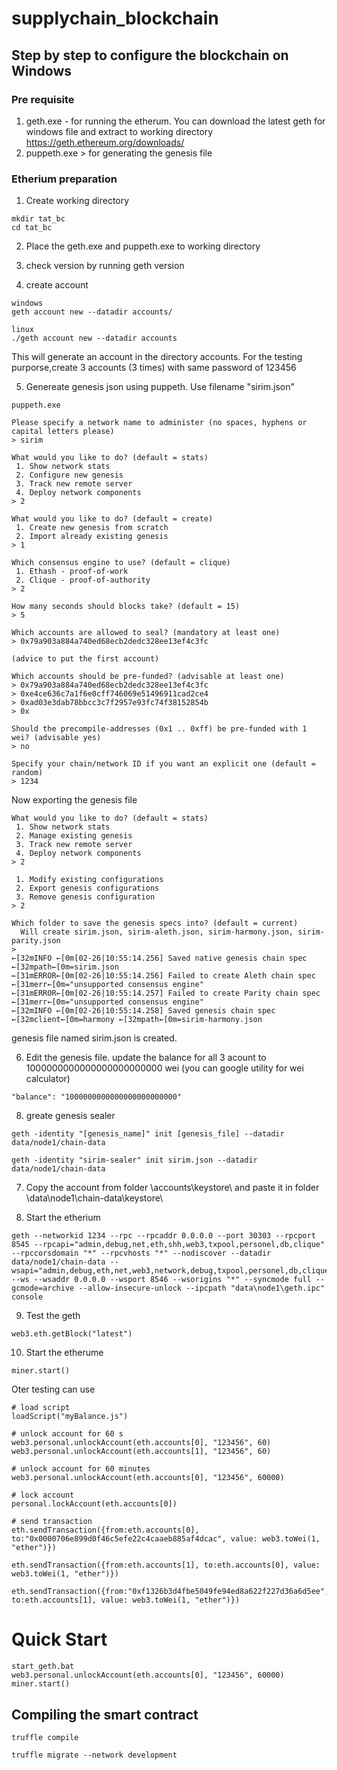 # supplychain_blockchain

## Step by step to configure the blockchain on Windows

### Pre requisite
1. geth.exe - for running the etherum. You can download the latest geth for windows file and extract to working directory https://geth.ethereum.org/downloads/
2. puppeth.exe > for generating the genesis file

### Etherium preparation

1. Create working directory
````
mkdir tat_bc
cd tat_bc
````
2. Place the geth.exe and puppeth.exe to working directory

3. check version by running
geth version

4. create account
````
windows
geth account new --datadir accounts/

linux
./geth account new --datadir accounts
````
This will generate an account in the directory accounts.
For the testing purporse,create 3 accounts (3 times) with same password of 123456

5. Genereate genesis json using puppeth. Use filename "sirim.json"
```
puppeth.exe

Please specify a network name to administer (no spaces, hyphens or capital letters please)
> sirim

What would you like to do? (default = stats)
 1. Show network stats
 2. Configure new genesis
 3. Track new remote server
 4. Deploy network components
> 2

What would you like to do? (default = create)
 1. Create new genesis from scratch
 2. Import already existing genesis
> 1

Which consensus engine to use? (default = clique)
 1. Ethash - proof-of-work
 2. Clique - proof-of-authority
> 2

How many seconds should blocks take? (default = 15)
> 5

Which accounts are allowed to seal? (mandatory at least one)
> 0x79a903a884a740ed68ecb2dedc328ee13ef4c3fc

(advice to put the first account)

Which accounts should be pre-funded? (advisable at least one)
> 0x79a903a884a740ed68ecb2dedc328ee13ef4c3fc
> 0xe4ce636c7a1f6e0cff746069e51496911cad2ce4
> 0xad03e3dab78bbcc3c7f2957e93fc74f38152854b
> 0x

Should the precompile-addresses (0x1 .. 0xff) be pre-funded with 1 wei? (advisable yes)
> no

Specify your chain/network ID if you want an explicit one (default = random)
> 1234

```

Now exporting the genesis file

```
What would you like to do? (default = stats)
 1. Show network stats
 2. Manage existing genesis
 3. Track new remote server
 4. Deploy network components
> 2

 1. Modify existing configurations
 2. Export genesis configurations
 3. Remove genesis configuration
> 2

Which folder to save the genesis specs into? (default = current)
  Will create sirim.json, sirim-aleth.json, sirim-harmony.json, sirim-parity.json
>
←[32mINFO ←[0m[02-26|10:55:14.256] Saved native genesis chain spec          ←[32mpath←[0m=sirim.json
←[31mERROR←[0m[02-26|10:55:14.256] Failed to create Aleth chain spec        ←[31merr←[0m="unsupported consensus engine"
←[31mERROR←[0m[02-26|10:55:14.257] Failed to create Parity chain spec       ←[31merr←[0m="unsupported consensus engine"
←[32mINFO ←[0m[02-26|10:55:14.258] Saved genesis chain spec                 ←[32mclient←[0m=harmony ←[32mpath←[0m=sirim-harmony.json

```
genesis file named sirim.json is created.

6. Edit the genesis file. update the balance for all 3 acount to 1000000000000000000000000 wei (you can google utility for wei calculator)
```
"balance": "1000000000000000000000000"

```
8. greate genesis sealer
```
geth -identity "[genesis_name]" init [genesis_file] --datadir data/node1/chain-data

geth -identity "sirim-sealer" init sirim.json --datadir data/node1/chain-data
```
7. Copy the account from folder \accounts\keystore\ and paste it in folder \data\node1\chain-data\keystore\

8. Start the etherium
```
geth --networkid 1234 --rpc --rpcaddr 0.0.0.0 --port 30303 --rpcport 8545 --rpcapi="admin,debug,net,eth,shh,web3,txpool,personel,db,clique" --rpccorsdomain "*" --rpcvhosts "*" --nodiscover --datadir data/node1/chain-data --wsapi="admin,debug,eth,net,web3,network,debug,txpool,personel,db,clique" --ws --wsaddr 0.0.0.0 --wsport 8546 --wsorigins "*" --syncmode full --gcmode=archive --allow-insecure-unlock --ipcpath "data\node1\geth.ipc" console 
```
9. Test the geth
```
web3.eth.getBlock("latest")
```

10. Start the etherume
```
miner.start()
```

Oter testing can use

```
# load script
loadScript("myBalance.js")

# unlock account for 60 s
web3.personal.unlockAccount(eth.accounts[0], "123456", 60)
web3.personal.unlockAccount(eth.accounts[1], "123456", 60)

# unlock account for 60 minutes
web3.personal.unlockAccount(eth.accounts[0], "123456", 60000)

# lock account
personal.lockAccount(eth.accounts[0])

# send transaction
eth.sendTransaction({from:eth.accounts[0], to:"0x0000706e899d0f46c5efe22c4caaeb885af4dcac", value: web3.toWei(1, "ether")})

eth.sendTransaction({from:eth.accounts[1], to:eth.accounts[0], value: web3.toWei(1, "ether")})

eth.sendTransaction({from:"0xf1326b3d4fbe5049fe94ed8a622f227d36a6d5ee", to:eth.accounts[1], value: web3.toWei(1, "ether")})
```

# Quick Start
```
start_geth.bat
web3.personal.unlockAccount(eth.accounts[0], "123456", 60000)
miner.start()
```

## Compiling the smart contract
```
truffle compile

truffle migrate --network development
```
